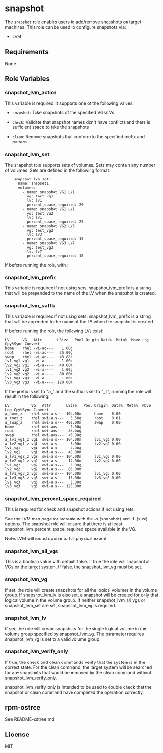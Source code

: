 # snapshot



The `snapshot` role enables users to add/remove snapshots on target machines.
This role can be used to configure snapshots via:

- LVM

## Requirements

None

## Role Variables

### snapshot_lvm_action

This variable is required. It supports one of the following values:

- `snapshot`: Take snapshots of the specified VGs/LVs

- `check`: Validate that snapshot names don't have conflicts and there is sufficient space to take the snapshots

- `clean`: Remove snapshots that conform to the specified prefix and pattern

### snapshot_lvm_set

The snapshot role supports sets of volumes.  Sets may contain any number of volumes.
Sets are defined in the following format:

```text
    snapshot_lvm_set:
      name: snapset1
      volumes:
        - name: snapshot VG1 LV1
          vg: test_vg1
          lv: lv1
          percent_space_required: 20
        - name: snapshot VG1 LV1
          vg: test_vg2
          lv: lv1
          percent_space_required: 25
        - name: snapshot VG2 LV3
          vg: test_vg2
          lv: lv3
          percent_space_required: 15
        - name: snapshot VG3 LV7
          vg: test_vg3
          lv: lv7
          percent_space_required: 15
```

If before running the role, with :

### snapshot_lvm_prefix

This variable is required if not using sets. snapshot_lvm_prefix is a string that will be
prepended to the name of the LV when the snapshot is created.

### snapshot_lvm_suffix

This variable is required if not using sets. snapshot_lvm_prefix is a string that will be
appended to the name of the LV when the snapshot is created.

If before running the role, the following LVs exist:

```text
LV      VG   Attr       LSize   Pool Origin Data%  Meta%  Move Log Cpy%Sync Convert
home    rhel -wi-ao----   1.00g
root    rhel -wi-ao----  35.00g
swap    rhel -wi-ao----  <3.88g
lv1_vg1 vg1  -wi-a-----   1.00g
lv2_vg1 vg1  -wi-a-----  40.00m
lv1_vg2 vg2  -wi-a-----   1.00g
lv2_vg2 vg2  -wi-a-----  80.00m
lv1_vg3 vg3  -wi-a-----   1.00g
lv3_vg3 vg3  -wi-a----- 120.00m
```

If the prefix is set to "a_" and the suffix is set to "_z", running the role will result
in the following:

```text
LV          VG   Attr       LSize   Pool Origin  Data%  Meta%  Move Log Cpy%Sync Convert
a_home_z    rhel swi-a-s--- 104.00m      home    0.00
a_root_z    rhel swi-a-s---   3.50g      root    0.01
a_swap_z    rhel swi-a-s--- 400.00m      swap    0.00
home        rhel owi-aos---   1.00g
root        rhel owi-aos---  35.00g
swap        rhel owi-aos---  <3.88g
a_lv1_vg1_z vg1  swi-a-s--- 104.00m      lv1_vg1 0.00
a_lv2_vg1_z vg1  swi-a-s---   8.00m      lv2_vg1 0.00
lv1_vg1     vg1  owi-a-s---   1.00g
lv2_vg1     vg1  owi-a-s---  40.00m
a_lv1_vg2_z vg2  swi-a-s--- 104.00m      lv1_vg2 0.00
a_lv2_vg2_z vg2  swi-a-s---  12.00m      lv2_vg2 0.00
lv1_vg2     vg2  owi-a-s---   1.00g
lv2_vg2     vg2  owi-a-s---  80.00m
a_lv1_vg3_z vg3  swi-a-s--- 104.00m      lv1_vg3 0.00
a_lv3_vg3_z vg3  swi-a-s---  16.00m      lv3_vg3 0.00
lv1_vg3     vg3  owi-a-s---   1.00g
lv3_vg3     vg3  owi-a-s--- 120.00m
```

### snapshot_lvm_percent_space_required

This is required for check and snapshot actions if not using sets.

See the LVM man page for lvcreate with the -s (snapshot) and -L (size) options.
The snapshot role will ensure that there is at least snapshot_lvm_percent_space_required
space available in the VG.

Note: LVM will round up size to full physical extent

### snapshot_lvm_all_vgs

This is a boolean value with default false.  If true the role will snapshot
all VGs on the target system.  If false, the snapshot_lvm_vg must be set.

### snapshot_lvm_vg

If set, the role will create snapshots for all the logical volumes in the volume group.
If snapshot_lvm_lv is also set, a snapshot will be created for only that logical volume
in the volume group. If neither snapshot_lvm_all_vgs or snapshot_lvm_set are set,
snapshot_lvm_vg is required.

### snapshot_lvm_lv

If set, the role will create snapshots for the single logical volume in the volume group
specified by snapshot_lvm_vg.  The parameter requires snapshot_lvm_vg is set to a valid
volume group.

### snapshot_lvm_verify_only

If true, the check and clean commands verify that the system is in the correct state.
For the clean command, the target system will be searched for any snapshots that would
be removed by the clean command without snapshot_lvm_verify_only.

snapshot_lvm_verify_only is intended to be used to double check that the snapshot or
clean command have completed the operation correctly.

## rpm-ostree

See README-ostree.md

## License

MIT
